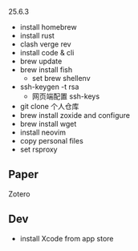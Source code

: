 25.6.3

- install homebrew
- install rust
- clash verge rev
- install code & cli
- brew update
- brew install fish
    - set brew shellenv
- ssh-keygen -t rsa
    - 网页端配置 ssh-keys
- git clone 个人仓库
- brew install zoxide and configure
- brew install wget
- install neovim
- copy personal files
- set rsproxy

## Paper

Zotero 

## Dev

- install Xcode from app store

